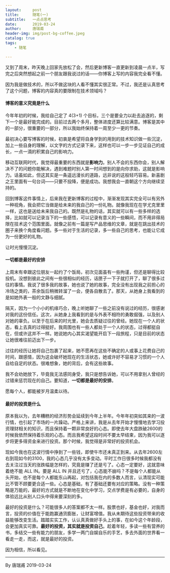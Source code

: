 ```yaml
---
layout:     post
title:      随笔(一) 
subtitle:   一点点思考
date:       2019-03-24
author:     唐瑞甫
header-img: img/post-bg-coffee.jpeg
catalog: true
tags: 
    - 随笔

---  
```


又到了周末，昨天晚上回家先放松了会，然后更新博客一直更新到凌晨一点半，写完之后突然想起之前一个朋友跟我说过的话——你博客上写的内容我完全看不懂。  
  
因为我是做技术的，所以不做这块的人看不懂其实很正常。不过，我还是认真思考了这个问题，博客的内容真的要限制在技术领域吗？  
  
#### 博客的意义究竟是什么  
  
今年年初的时候，我给自己定了 4(3+1) 个目标，三个是要全力以赴去追逐的，剩下一个是最好能完成的。目前过去两个多月，整体进度还算比较满意。博客是其中的一部分，很重要的一部分，所以我始终保持着一周至少一更的节奏。  
  
最初决心要写博客的时候，初衷是希望将自身学到的用到的技术知识做一些沉淀，加上一些自身的理解，以文字的方式记录下来，这样也可以一步一步见证自己的成长，一点一滴的积累自己的影响力。  
  
移动互联网时代，我觉得最重要的东西就是**影响力**。别人不会的东西你会，别人解决不了的问题你能解决，遇到难题时别人第一时间想到的是向你求助，这就是影响力。话虽如此，但这其实是一条遥远漫长的道路，远非说的这般轻巧容易。新喜剧之王里面有一句台词——只要不投降，便是成功。我想我会一直朝这个方向继续坚持的。  
  
回到博客这件事情上，后来我在更新博客的过程中，渐渐发现其实完全可以有另外一种视角，我会把它当做是给未来的我自己的一份礼物。就像我现在在学尤克里里一样，这也是送给未来我自己的。既然是礼物的话，其实就可以有一些多样的选择，比如就可以记录当下的一些感悟，可以记录有意义的一些瞬间，而不用非得局限在技术这个范围里面。就像之前有一篇是写产品思维的文章，就是在跳出技术的圈子来换个角度看问题。多一些对于生活的记录，多一些自己的思考，也能让它成为一份更好的礼物。  
  
让时光慢慢沉淀。
  
  
#### 一切都是最好的安排  
  
上周末有幸跟这位朋友一起约了个饭局，初次见面虽有一些拘谨，但还是聊得比较投机。没想到彼此之间有一些很相似的经历，话匣子一下子就打开了，聊了很多过往的事情。我说了很多我的故事，她也说了她的故事，完全没有出现我之前担心的冷场之类的，茶余饭后稍微转溜了一会，便各自散去了。那天，从她身上我看到的是如她外表一般的文静与细腻。
  
隔天，因为一个小小的机缘巧合，晚上听她聊了一些之前没有说过的经历，很感谢对我的这份信任。这次，从她身上我看到的是与外表不相符的勇敢倔强，以及别人对她的辜负。以至于在后来的时光里，她会去质疑过往的曾经。她现在一个人的状态，看上去真的过得挺好。我周围也有一些人都处于一个人的状态，过得都挺自在，但或许这并不一样。她说她内心其实渴望能开启下一段旅程，只是目前的状态让她很难往前迈出下一步。  
  
过往的经历让她将自己包裹了起来，她不愿再在这些不确定的人或事上花费自己的时间，跟感情，因为这会破坏她现在的生活状态，她或许好不容易才习惯的一个人自给自足的状态。很难想象，她的背后，会有这些故事。
  
我不会劝她放下，毕竟我无法感同身受，我只是想告诉她，可以不用拿别人曾经的过错来惩罚现在的自己。要知道，**一切都是最好的安排**。  
  
愿每个人，都能被岁月温柔以待。  
  
  
#### 最好的投资是什么  
  
原本我以为，去年糟糕的经济形势会延续到今年上半年。今年年初突如其来的一波行情，也引起了市场的一片躁动。严格上来讲，我是从去年开始才慢慢地去学习投资理财相关的知识，而且保持着一颗非常良好的心态。即使去年大盘跌破2600的时候我依然保持着乐观的心态。而且我希望这段时间不要太早结束，因为我可以逐步将更多得资金来进行投资。那个时候，我觉得是非常好的投资机会。  
  
现如今我也在这波行情中挣到了一些钱，即使牛市还未真正到来。从去年2600左右到现如今的3100，我的心态几乎没有太多变动。平时工作日很多时候我都没有去关注过当天的涨跌幅是怎样的，究竟是赚了还是亏了。心态一定要好，这就意味着绝不能 ALL IN。要是 ALL IN 并且还亏了，心态能不崩吗？不是每个人都能从头开始，也不是每个人都能东山再起，对包括我在内的多数人而言，认清现实可能比不管不顾要更合适一些。心态是基础，有了基础还要有对应的策略。没有一种策略是万能的，最好的方式就是不断地在变化中学习，交点学费是有必要的，自身的体验远比从别人口头中得来要深刻的多。  
  
最好的投资是什么？可能很多人的答案都不太一样。股票也好，基金也好，对我而言，投资的价值在于能跑赢通货膨胀，让财富增值。我从未期待这些投资带来的收益能够改变生活。踏踏实实工作，认认真真做好手头上的事，在如今这个年龄段，会更加真实可靠。**最好的投资，其实就是投资自己**。趁着年轻，多读一些有营养的书，多结交一些有能力的朋友，多学一两门自娱自乐的手艺，多去外面的世界看一看走一走，而这，就是最好的投资。  
  
因为相信，所以看见。


---
  By 唐瑞甫
  2019-03-24

